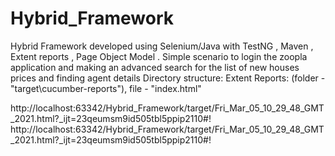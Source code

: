 # Hybrid_Framework
Hybrid Framework developed using Selenium/Java with TestNG , Maven , Extent reports , Page Object Model .
Simple scenario to login the zoopla application and making an advanced search for the list of  new houses prices and finding agent details
Directory structure:
 Extent Reports: (folder - "target\cucumber-reports"), file - "index.html"

http://localhost:63342/Hybrid_Framework/target/Fri_Mar_05_10_29_48_GMT_2021.html?_ijt=23qeumsm9id505tbl5ppip2110#!
http://localhost:63342/Hybrid_Framework/target/Fri_Mar_05_10_29_48_GMT_2021.html?_ijt=23qeumsm9id505tbl5ppip2110#!

